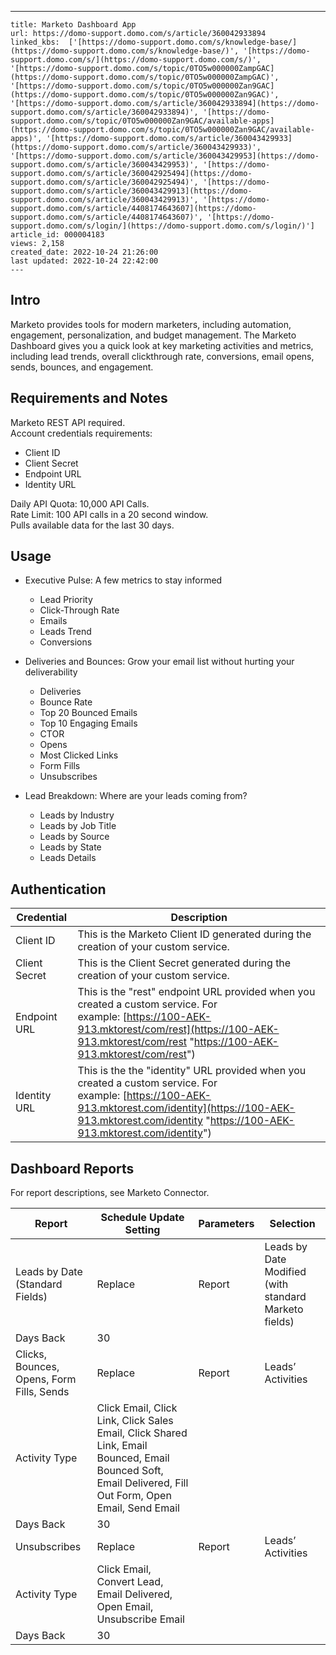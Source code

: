 ---
    title: Marketo Dashboard App
    url: https://domo-support.domo.com/s/article/360042933894
    linked_kbs:  ['[https://domo-support.domo.com/s/knowledge-base/](https://domo-support.domo.com/s/knowledge-base/)', '[https://domo-support.domo.com/s/](https://domo-support.domo.com/s/)', '[https://domo-support.domo.com/s/topic/0TO5w000000ZampGAC](https://domo-support.domo.com/s/topic/0TO5w000000ZampGAC)', '[https://domo-support.domo.com/s/topic/0TO5w000000Zan9GAC](https://domo-support.domo.com/s/topic/0TO5w000000Zan9GAC)', '[https://domo-support.domo.com/s/article/360042933894](https://domo-support.domo.com/s/article/360042933894)', '[https://domo-support.domo.com/s/topic/0TO5w000000Zan9GAC/available-apps](https://domo-support.domo.com/s/topic/0TO5w000000Zan9GAC/available-apps)', '[https://domo-support.domo.com/s/article/360043429933](https://domo-support.domo.com/s/article/360043429933)', '[https://domo-support.domo.com/s/article/360043429953](https://domo-support.domo.com/s/article/360043429953)', '[https://domo-support.domo.com/s/article/360042925494](https://domo-support.domo.com/s/article/360042925494)', '[https://domo-support.domo.com/s/article/360043429913](https://domo-support.domo.com/s/article/360043429913)', '[https://domo-support.domo.com/s/article/4408174643607](https://domo-support.domo.com/s/article/4408174643607)', '[https://domo-support.domo.com/s/login/](https://domo-support.domo.com/s/login/)']
    article_id: 000004183
    views: 2,158
    created_date: 2022-10-24 21:26:00
    last updated: 2022-10-24 22:42:00
    ---



Intro
-----


Marketo provides tools for modern marketers, including automation, engagement, personalization, and budget management. The Marketo Dashboard gives you a quick look at key marketing activities and metrics, including lead trends, overall clickthrough rate, conversions, email opens, sends, bounces, and engagement.


Requirements and Notes
----------------------


Marketo REST API required.  
Account credentials requirements:


* Client ID
* Client Secret
* Endpoint URL
* Identity URL


Daily API Quota: 10,000 API Calls.  
Rate Limit: 100 API calls in a 20 second window.  
Pulls available data for the last 30 days.


Usage
-----


* Executive Pulse: A few metrics to stay informed


	+ Lead Priority
	+ Click-Through Rate
	+ Emails
	+ Leads Trend
	+ Conversions
* Deliveries and Bounces: Grow your email list without hurting your deliverability


	+ Deliveries
	+ Bounce Rate
	+ Top 20 Bounced Emails
	+ Top 10 Engaging Emails
	+ CTOR
	+ Opens
	+ Most Clicked Links
	+ Form Fills
	+ Unsubscribes
* Lead Breakdown: Where are your leads coming from?


	+ Leads by Industry
	+ Leads by Job Title
	+ Leads by Source
	+ Leads by State
	+ Leads Details


Authentication
--------------




| Credential | Description |
| --- | --- |
| Client ID | This is the Marketo Client ID generated during the creation of your custom service. |
| Client Secret | This is the Client Secret generated during the creation of your custom service. |
| Endpoint URL | This is the "rest" endpoint URL provided when you created a custom service. For example: [https://100-AEK-913.mktorest/com/rest](https://100-AEK-913.mktorest/com/rest "https://100-AEK-913.mktorest/com/rest") |
| Identity URL | This is the the "identity" URL provided when you created a custom service. For example: [https://100-AEK-913.mktorest.com/identity](https://100-AEK-913.mktorest.com/identity "https://100-AEK-913.mktorest.com/identity") |


Dashboard Reports
-----------------


For report descriptions, see Marketo Connector.




| Report | Schedule Update Setting | Parameters | Selection |
| --- | --- | --- | --- |
| Leads by Date (Standard Fields) | Replace | Report | Leads by Date Modified (with standard Marketo fields) |
| Days Back | 30 |
| Clicks, Bounces, Opens, Form Fills, Sends | Replace | Report | Leads’ Activities |
| Activity Type | Click Email, Click Link, Click Sales Email, Click Shared Link, Email Bounced, Email Bounced Soft, Email Delivered, Fill Out Form, Open Email, Send Email |
| Days Back | 30 |
| Unsubscribes | Replace | Report | Leads’ Activities |
| Activity Type | Click Email, Convert Lead, Email Delivered, Open Email, Unsubscribe Email |
| Days Back | 30 |


